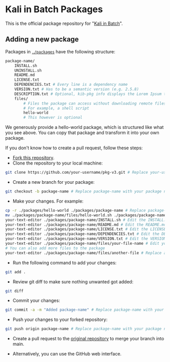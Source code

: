 # Kali in Batch Packages

This is the official package repository for "[Kali in Batch](https://github.com/Kali-in-Batch/kali-in-batch)".

## Adding a new package

Packages in [`./packages`](./packages) have the following structure:

```bash
package-name/
    INSTALL.sh
    UNINSTALL.sh
    README.md
    LICENSE.txt
    DEPENDENCIES.txt # Every line is a dependency name
    VERSION.txt # Has to be a semantic version (e.g. 2.5.8)
    DESCRIPTION.txt # Optional, kib-pkg info displays the Lorem Ipsum text if not provided
    files/
        # Files the package can access without downloading remote files go here
        # For example, a shell script
        hello-world
        # This however is optional
```

We generously provide a hello-world package, which is structured like what you see above. You can copy that package and transform it into your own package.

If you don't know how to create a pull request, follow these steps:

* [Fork this repository](https://github.com/Kali-in-Batch/pkg-v3/fork).
* Clone the repository to your local machine:

```bash
git clone https://github.com/your-username/pkg-v3.git # Replace your-username with your username
```

* Create a new branch for your package:

```bash
git checkout -b package-name # Replace package-name with your package name
```

* Make your changes. For example:

```bash
cp -r ./packages/hello-world ./packages/package-name # Replace package-name with your package name
mv ./packages/package-name/files/hello-world.sh ./packages/package-name/files/your-file-name # Replace your-file-name with your file name
your-text-editor ./packages/package-name/INSTALL.sh # Edit the INSTALL.sh file (replace your-text-editor with your text editor)
your-text-editor ./packages/package-name/README.md # Edit the README.md file (replace your-text-editor with your text editor)
your-text-editor ./packages/package-name/LICENSE.txt # Edit the LICENSE.txt file (replace your-text-editor with your text editor)
your-text-editor ./packages/package-name/DEPENDENCIES.txt # Edit the DEPENDENCIES.txt file (replace your-text-editor with your text editor)
your-text-editor ./packages/package-name/VERSION.txt # Edit the VERSION.txt file (replace your-text-editor with your text editor)
your-text-editor ./packages/package-name/files/your-file-name # Edit your file (replace your-text-editor with your text editor)
# You can also add more files to the package
your-text-editor ./packages/package-name/files/another-file # Replace another-file with your file name (replace your-text-editor with your text editor)
```

* Run the following command to add your changes:

```bash
git add .
```

* Review git diff to make sure nothing unwanted got added:

```bash
git diff
```

* Commit your changes:

```bash
git commit -a -m "Added package-name" # Replace package-name with your package name
```

* Push your changes to your forked repository:

```bash
git push origin package-name # Replace package-name with your package name
```

* Create a pull request to the [original repository](https://github.com/Kali-in-Batch/pkg-v3) to merge your branch into main.

* Alternatively, you can use the GitHub web interface.
